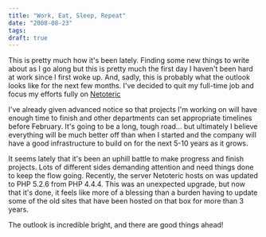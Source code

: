 ```yaml
---
title: "Work, Eat, Sleep, Repeat"
date: "2008-08-23"
tags:
draft: true
---
```


This is pretty much how it's been lately.  Finding some new things to write about as I go along but this is pretty much the first day I haven't been hard at work since I first woke up.  And, sadly, this is probably what the outlook looks like for the next few months.  I've decided to quit my full-time job and focus my efforts fully on [Netoteric](http://netoteric.com/.)

I've already given advanced notice so that projects I'm working on will have enough time to finish and other departments can set appropriate timelines before February.  It's going to be a long, tough road... but ultimately I believe everything will be much better off than when I started and the company will have a good infrastructure to build on for the next 5-10 years as it grows.

It seems lately that it's been an uphill battle to make progress and finish projects.  Lots of different sides demanding attention and need things done to keep the flow going.  Recently, the server Netoteric hosts on was updated to PHP 5.2.6 from PHP 4.4.4.  This was an unexpected upgrade, but now that it's done, it feels like more of a blessing than a burden having to update some of the old sites that have been hosted on that box for more than 3 years.

The outlook is incredible bright, and there are good things ahead!
